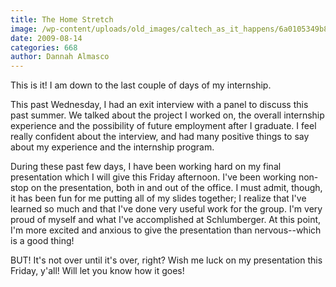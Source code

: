 ```yaml
---
title: The Home Stretch
image: /wp-content/uploads/old_images/caltech_as_it_happens/6a0105349b8251970b0120a54a0216970c.jpg
date: 2009-08-14
categories: 668
author: Dannah Almasco
---
```



This is it! I am down to the last couple of days of my internship.

This past Wednesday, I had an exit interview with a panel to discuss
this past summer. We talked about the project I worked on, the overall
internship experience and the possibility of future employment after I
graduate. I feel really confident about the interview, and had many positive things to say about my experience and the internship program.

During these past few days, I have been working hard on my final presentation which I will give this Friday afternoon. I've been working non-stop on the presentation, both in and out of the office. I must admit, though, it has been fun for me putting all of my slides together; I realize that I've learned so much and that I've done very useful work for the group. I'm very proud of myself and what I've accomplished at Schlumberger. At this point, I'm more excited and anxious to give the presentation than nervous--which is a good thing!

BUT! It's not over until it's over, right? Wish me luck on my presentation this Friday, y'all! Will let you know how it goes!

